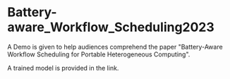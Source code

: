 # Battery-aware_Workflow_Scheduling2023

A Demo is given to help audiences comprehend the paper "Battery-Aware Workflow Scheduling for Portable Heterogeneous Computing".

A trained model is provided in the link.
